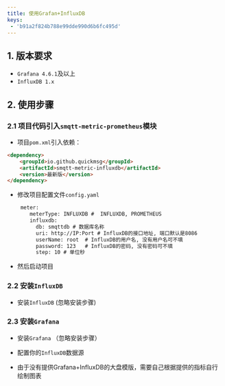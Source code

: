 ```yaml
---
title: 使用Grafan+InfluxDB
keys:
 - 'b91a2f824b788e99dde990d6b6fc495d'
---
```


##  1. 版本要求

* `Grafana 4.6.1`及以上
* `InfluxDB 1.x`   

## 2. 使用步骤

### 2.1 项目代码引入`smqtt-metric-prometheus`模块

* 项目`pom.xml`引入依赖：

```markdown
<dependency>
	<groupId>io.github.quickmsg</groupId>
	<artifactId>smqtt-metric-influxdb</artifactId>
	<version>最新版</version>
</dependency>
```

* 修改项目配置文件`config.yaml`

  ```markdown
   meter:
      meterType: INFLUXDB #  INFLUXDB, PROMETHEUS
      influxdb: 
        db: smqttdb # 数据库名称
        uri: http://IP:Port # InfluxDB的接口地址, 端口默认是8086
        userName: root  # InfluxDB的用户名, 没有用户名可不填
        password: 123   # InfluxDB的密码, 没有密码可不填
        step: 10 # 单位秒
  ```

* 然后启动项目

### 2.2 安装`InfluxDB`

* 安装`InfluxDB` (忽略安装步骤)

### 2.3 安装`Grafana`

* 安装`Grafana` （忽略安装步骤）

* 配置你的`InfluxDB`数据源

* 由于没有提供Grafana+InfluxDB的大盘模版，需要自己根据提供的指标自行绘制图表

  
